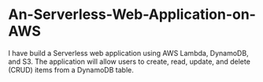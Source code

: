 # An-Serverless-Web-Application-on-AWS
I have build a Serverless web application using AWS Lambda, DynamoDB, and S3. The application will allow users to create, read, update, and delete (CRUD) items from a DynamoDB table.
